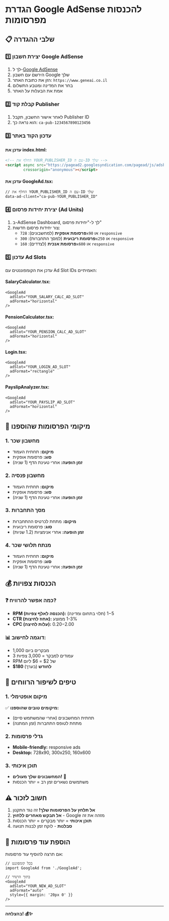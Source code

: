 # הגדרת Google AdSense להכנסות מפרסומות

## 📋 שלבי ההגדרה

### 1️⃣ יצירת חשבון Google AdSense
1. לך ל-[Google AdSense](https://www.google.com/adsense/)
2. הירשם עם חשבון Google שלך
3. הזן את כתובת האתר: `https://www.geneai.co.il`
4. בחר את המדינה ומטבע התשלום
5. אמת את הבעלות על האתר

### 2️⃣ קבלת קוד Publisher
1. לאחר אישור החשבון, תקבל Publisher ID
2. הוא נראה כך: `ca-pub-1234567890123456`

### 3️⃣ עדכון הקוד באתר

#### עדכן את index.html:
```html
<!-- החלף את YOUR_PUBLISHER_ID עם ה-ID שלך -->
<script async src="https://pagead2.googlesyndication.com/pagead/js/adsbygoogle.js?client=ca-pub-YOUR_PUBLISHER_ID"
        crossorigin="anonymous"></script>
```

#### עדכן את GoogleAd.tsx:
```tsx
// החלף את YOUR_PUBLISHER_ID עם ה-ID שלך
data-ad-client="ca-pub-YOUR_PUBLISHER_ID"
```

### 4️⃣ יצירת יחידות פרסום (Ad Units)
1. ב-AdSense Dashboard, לך ל-"יחידות פרסום"
2. צור יחידות פרסום חדשות:
   - **פרסומת אופקית** (למחשבונים): `728x90` או `responsive`
   - **פרסומת ריבועית** (למסך התחברות): `300x250` או `responsive`
   - **פרסומת אנכית** (לצדדים): `160x600` או `responsive`

### 5️⃣ עדכון Ad Slots
עדכן את הקומפוננטים עם Ad Slot IDs האמיתיים:

#### SalaryCalculator.tsx:
```tsx
<GoogleAd 
  adSlot="YOUR_SALARY_CALC_AD_SLOT"
  adFormat="horizontal"
/>
```

#### PensionCalculator.tsx:
```tsx
<GoogleAd 
  adSlot="YOUR_PENSION_CALC_AD_SLOT"
  adFormat="horizontal"
/>
```

#### Login.tsx:
```tsx
<GoogleAd 
  adSlot="YOUR_LOGIN_AD_SLOT"
  adFormat="rectangle"
/>
```

#### PayslipAnalyzer.tsx:
```tsx
<GoogleAd 
  adSlot="YOUR_PAYSLIP_AD_SLOT"
  adFormat="horizontal"
/>
```

## 🎯 מיקומי הפרסומות שהוספנו

### 1. מחשבון שכר
- **מיקום:** תחתית העמוד
- **סוג:** פרסומת אופקית
- **זמן הופעה:** אחרי טעינת הדף (1 שניה)

### 2. מחשבון פנסיה
- **מיקום:** תחתית העמוד
- **סוג:** פרסומת אופקית
- **זמן הופעה:** אחרי טעינת הדף (1 שניה)

### 3. מסך התחברות
- **מיקום:** מתחת לכרטיס ההתחברות
- **סוג:** פרסומת ריבועית
- **זמן הופעה:** אחרי אנימציות (1.2 שניות)

### 4. מנתח תלושי שכר
- **מיקום:** תחתית העמוד
- **סוג:** פרסומת אופקית
- **זמן הופעה:** אחרי טעינת הדף (1 שניה)

## 💰 הכנסות צפויות

### ❓ כמה אפשר להרוויח?
- **RPM (הכנסה לאלף צפיות):** $1-$5 (תלוי בתחום ומדינה)
- **CTR (אחוז לחיצות):** 1-3% ממוצע
- **CPC (עלות לחיצה):** $0.20-$2.00

### 📊 דוגמה לחישוב:
- 1,000 מבקרים ביום
- 3 עמודים למבקר = 3,000 צפיות
- RPM של $2 = $6 ליום
- **$180 לחודש** (בערך)

## 🚀 טיפים לשיפור הרווחים

### 1. מיקום אופטימלי
✅ **מיקומים טובים שהוספנו:**
- תחתית המחשבונים (אחרי שהמשתמש סיים)
- מתחת לטופס התחברות (זמן המתנה)

### 2. גדלי פרסומות
- **Mobile-friendly:** responsive ads
- **Desktop:** 728x90, 300x250, 160x600

### 3. תוכן איכותי
- **המחשבונים שלך מעולים!** 💪
- משתמשים נשארים זמן רב = יותר הכנסות

## ⚠️ חשוב לזכור

1. **אל תלחץ על הפרסומות שלך!** זה נגד התקנון
2. **אל תבקש מאחרים ללחוץ** - Google מזהה את זה
3. **תוכן איכותי** = יותר מבקרים = יותר הכנסות
4. **סבלנות** - לוקח זמן לבנות תנועה

## 🎯 הוספת עוד פרסומות

אם תרצה להוסיף עוד פרסומות:

```tsx
// בכל קומפוננט
import GoogleAd from './GoogleAd';

// בתוך הרנדר
<GoogleAd 
  adSlot="YOUR_NEW_AD_SLOT"
  adFormat="auto"
  style={{ margin: '20px 0' }}
/>
```

---

**בהצלחה! 💰✨**
